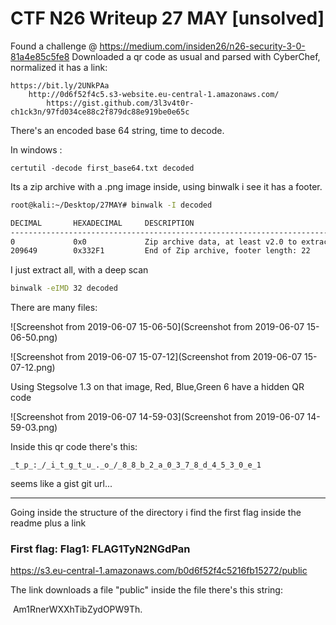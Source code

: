 # CTF N26 Writeup 27 MAY [unsolved]

Found a challenge @ https://medium.com/insiden26/n26-security-3-0-81a4e85c5fe8
Downloaded a qr code as usual and parsed with CyberChef, normalized it has a link:

```
https://bit.ly/2UNkPAa
	http://0d6f52f4c5.s3-website.eu-central-1.amazonaws.com/
		https://gist.github.com/3l3v4t0r-ch1ck3n/97fd034ce88c2f879dc88e919be0e65c
```

There's an encoded base 64 string, time to decode.

In windows :

```
certutil -decode first_base64.txt decoded
```

Its a zip archive with a .png image inside, using binwalk i see it has a footer.

```bash
root@kali:~/Desktop/27MAY# binwalk -I decoded

DECIMAL       HEXADECIMAL     DESCRIPTION
--------------------------------------------------------------------------------
0             0x0             Zip archive data, at least v2.0 to extract, compressed size: 209501, uncompressed size: 212209, name: result.png
209649        0x332F1         End of Zip archive, footer length: 22
```

I just extract all, with a deep scan
```bash
binwalk -eIMD 32 decoded 
```
There are many files:

![Screenshot from 2019-06-07 15-06-50](Screenshot from 2019-06-07 15-06-50.png)

![Screenshot from 2019-06-07 15-07-12](Screenshot from 2019-06-07 15-07-12.png)

Using Stegsolve 1.3 on that image, Red, Blue,Green 6 have a hidden QR code

![Screenshot from 2019-06-07 14-59-03](Screenshot from 2019-06-07 14-59-03.png)

Inside this qr code there's this:

```
_t_p_:_/_i_t_g_t_u_._o_/_8_8_b_2_a_0_3_7_8_d_4_5_3_0_e_1
```

seems like a gist git url...

---

Going inside the structure of the directory i find the first flag inside the readme plus a link

### First flag:			 Flag1: FLAG1TyN2NGdPan

https://s3.eu-central-1.amazonaws.com/b0d6f52f4c5216fb15272/public

The link downloads a file "public" inside the file there's this string:

​	Am1RnerWXXhTibZydOPW9Th.



